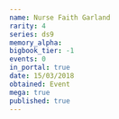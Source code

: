 ```yaml
---
name: Nurse Faith Garland
rarity: 4
series: ds9
memory_alpha:
bigbook_tier: -1
events: 0
in_portal: true
date: 15/03/2018
obtained: Event
mega: true
published: true
---
```



